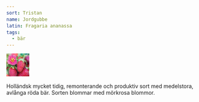 ```yaml
---
sort: Tristan
name: Jordgubbe
latin: Fragaria ananassa
tags:
  - bär
---
```


<img src="/img/fragaria-ananassa-tristan.jpg" width="60" data-srcset="1x, 1.5x, 2x" alt="Fragaria ananassa" data-attribution="https://strawberryplants.org/tristan-strawberry-variety/">

Holländsk mycket tidig, remonterande och produktiv sort med medelstora, avlånga röda bär. Sorten blommar med mörkrosa blommor.
